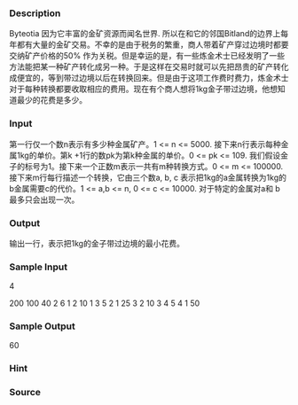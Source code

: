 
### Description
Byteotia 因为它丰富的金矿资源而闻名世界. 所以在和它的邻国Bitland的边界上每年都有大量的金矿交易。不幸的是由于税务的繁重，商人带着矿产穿过边境时都要交纳矿产价格的50% 作为关税。但是幸运的是，有一些炼金术士已经发明了一些方法能把某一种矿产转化成另一种。于是这样在交易时就可以先把昂贵的矿产转化成便宜的，等到带过边境以后在转换回来。但是由于这项工作费时费力，炼金术士对于每种转换都要收取相应的费用。现在有个商人想将1kg金子带过边境，他想知道最少的花费是多少。
### Input
第一行仅一个数n表示有多少种金属矿产。1 <= n <= 5000. 接下来n行表示每种金属1kg的单价。第k +1行的数pk为第k种金属的单价。0 <= pk <= 109. 我们假设金子的标号为1。接下来一个正数m表示一共有m种转换方式。0 <= m <= 100000. 接下来m行每行描述一个转换，它由三个数a, b, c 表示把1kg的a金属转换为1kg的b金属需要c的代价。1 <= a,b <= n, 0 <= c <= 10000. 对于特定的金属对a和 b 最多只会出现一次。
### Output
输出一行，表示把1kg的金子带过边境的最小花费。
### Sample Input
4


200
100
40
2
6
1 2 10
1 3 5
2 1 25
3 2 10
3 4 5
4 1 50

### Sample Output
60

### Hint

### Source

